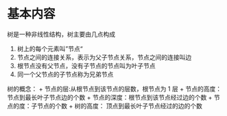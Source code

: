 # 基本内容

树是一种非线性结构，树主要由几点构成

1. 树上的每个元素叫”节点“
2. 节点之间的连接关系，表示为父子节点关系，节点之间的连接叫边
3. 根节点没有父节点，没有子节点的节点叫为叶子节点
4. 同一个父节点的子节点称为兄弟节点

树的概念：
    + 节点的层:从根节点到该节点的层数，根节点为 1 层
    + 节点的高度：节点到最长叶子节点边的个数
    + 节点的深度：根节点到该节点经过边的个数
    + 节点的度：子节点的个数
    + 树的高度： 顶点到最长叶子节点经过的边的个数
